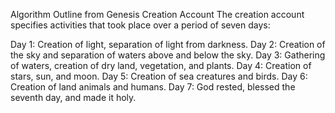 Algorithm Outline from Genesis Creation Account
The creation account specifies activities that took place over a period of seven days:

Day 1: Creation of light, separation of light from darkness.
Day 2: Creation of the sky and separation of waters above and below the sky.
Day 3: Gathering of waters, creation of dry land, vegetation, and plants.
Day 4: Creation of stars, sun, and moon.
Day 5: Creation of sea creatures and birds.
Day 6: Creation of land animals and humans.
Day 7: God rested, blessed the seventh day, and made it holy.
